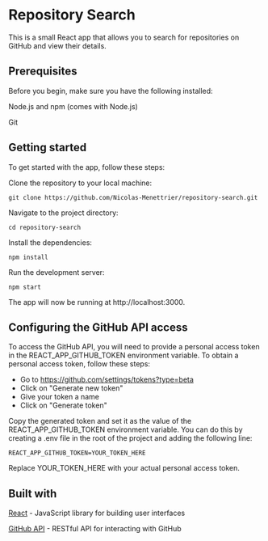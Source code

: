 # Repository Search

This is a small React app that allows you to search for repositories on GitHub and view their details.

## Prerequisites

Before you begin, make sure you have the following installed:

Node.js and npm (comes with Node.js)

Git

## Getting started

To get started with the app, follow these steps:

Clone the repository to your local machine:

```
git clone https://github.com/Nicolas-Menettrier/repository-search.git
```

Navigate to the project directory:

```
cd repository-search
```

Install the dependencies:

```
npm install
```

Run the development server:

```
npm start
```

The app will now be running at http://localhost:3000.

## Configuring the GitHub API access

To access the GitHub API, you will need to provide a personal access token in the REACT_APP_GITHUB_TOKEN environment variable. To obtain a personal access token, follow these steps:

- Go to https://github.com/settings/tokens?type=beta
- Click on "Generate new token"
- Give your token a name
- Click on "Generate token"

Copy the generated token and set it as the value of the REACT_APP_GITHUB_TOKEN environment variable. You can do this by creating a .env file in the root of the project and adding the following line:

```
REACT_APP_GITHUB_TOKEN=YOUR_TOKEN_HERE
```

Replace YOUR_TOKEN_HERE with your actual personal access token.

## Built with

[React](https://fr.reactjs.org/) - JavaScript library for building user interfaces

[GitHub API](https://docs.github.com/en/rest/search?apiVersion=2022-11-28#search-repositories) - RESTful API for interacting with GitHub
